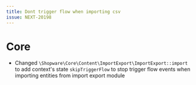 ```yaml
---
title: Dont trigger flow when importing csv
issue: NEXT-20198
---
```

# Core
* Changed `\Shopware\Core\Content\ImportExport\ImportExport::import` to add context's state `skipTriggerFlow` to stop trigger flow events when importing entities from import export module

